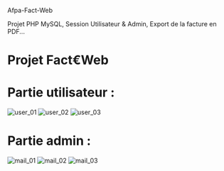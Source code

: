 Afpa-Fact-Web

Projet PHP MySQL, Session Utilisateur & Admin, Export de la facture en PDF...


# Projet Fact€Web

# Partie utilisateur :
![user_01](https://user-images.githubusercontent.com/52196263/90950989-0bd4bb00-e457-11ea-907f-7e544a680ad2.PNG)
![user_02](https://user-images.githubusercontent.com/52196263/90950990-0c6d5180-e457-11ea-85e1-d374fe3223cc.PNG)
![user_03](https://user-images.githubusercontent.com/52196263/90950991-0d05e800-e457-11ea-99b0-8f6cdb5b39ac.PNG)


# Partie admin :
![mail_01](https://user-images.githubusercontent.com/52196263/90951002-12633280-e457-11ea-84fd-cf4e37689fd0.PNG)
![mail_02](https://user-images.githubusercontent.com/52196263/90951003-12fbc900-e457-11ea-987d-22b2fe9f2ceb.PNG)
![mail_03](https://user-images.githubusercontent.com/52196263/90951004-12fbc900-e457-11ea-9166-635d29f9a167.PNG)
